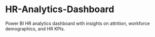 # HR-Analytics-Dashboard
Power BI HR analytics dashboard with insights on attrition, workforce demographics, and HR KPIs.
